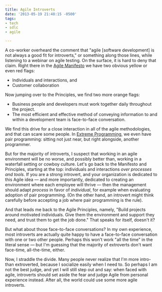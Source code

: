 ```yaml
---
title: Agile Introverts
date: '2013-05-19 21:48:15 -0500'
tags:
- tech
- sdlc
- agile

---
```


A co-worker overheard the comment that "agile [software development] is not
always a good fit for introverts," or something along those lines, while
listening to a webinar on agile testing. On the surface, it is hard to deny that
claim. Right there in the [Agile Manifesto](https://agilemanifesto.org/) we have
two obvious yellow or even red flags:

* Individuals and interactions, and
* Customer collaboration

Now jumping over to the Principles, we find two more orange flags:

* Business people and developers must work together daily throughout the project.
* The most efficient and effective method of conveying information to and within a
  development team is face-to-face conversation.

<!-- truncate -->

We find this drive for a close interaction in all of the agile methodologies,
and that can scare some people. In [Extreme
Programming](https://martinfowler.com/bliki/ExtremeProgramming.html), we even
have pair programming: sitting not just near, but right alongside, another
programmer.

But for the majority of introverts, I suspect that working in an agile
environment will be no worse, and possibly better than, working in a waterfall
setting or cowboy culture. Let's go back to the Manifesto and Principles,
starting at the top: individuals and interactions _over processes and tools_. If
you are a strong introvert, and your organization is dedicated to this Agile
idea &mdash; and more importantly, dedicated to creating an environment where
each employee will thrive &mdash; then the  management should adapt _process_ in
favor of _individual_, for example when evaluating adoption of pair programming.
(On the other hand, an introvert might think carefully before accepting a job
where pair programming is the rule).

And that leads me back to the Agile Principles, namely, "Build projects around
motivated individuals. Give them the environment and support they need, and
trust them to get the job done." That speaks for itself, doesn't it?

But what about those face-to-face conversations? In my own experience, most
introverts are actually quite happy to have a face-to-face conversation with one
or two other people. Perhaps this won't work "all the time" in the literal sense
&mdash; but I'm guessing that the majority of extroverts don't want face-time,
all-the-time, either.

Now, I straddle the divide. Many people never realize that I'm more intro- than
extroverted, because I socialize easily when I need to. So perhaps I am not the
best judge, and yet I will still step out and say: when faced with agile,
introverts should set aside the fear and judge Agile from personal experience
instead. After all, the world could use some more agile introverts.
